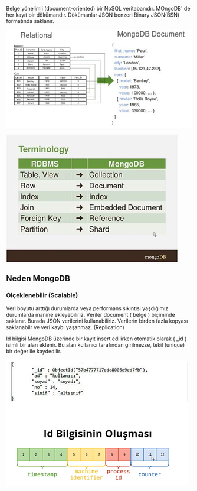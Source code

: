Belge  yönelimli (document-oriented) bir NoSQL veritabanıdır.
MOngoDB' de her kayıt bir dökümandır.
Dökümanlar JSON benzeri Binary JSON(BSN) formatında saklanır. 

![MongoDB-1](https://github.com/Teknoloji-Filozofu/Big_Data/blob/main/_media/MongoDB-1.PNG)

![MongoDB-2](https://github.com/Teknoloji-Filozofu/Big_Data/blob/main/_media/MongoDB-2.PNG)

## Neden MongoDB 

### Ölçeklenebilir (Scalable)
Veri boyutu arttığı durumlarda veya performans sıkıntısı yaşdığımız durumlarda manine ekleyebiliriz. 
Veriler document ( belge ) biçiminde saklanır. Burada JSON verilerini kullanabiliriz. 
Verilerin birden fazla kopyası saklanabilr ve veri kaybı yaşanmaz.  (Replication)

Id bilgisi 
MongoDB üzerinde bir kayıt insert edilirken otomatik olarak ( _id ) isimli bir alan eklenir. Bu alan kullanıcı tarafından girilmezse, tekil (unique) bir değer ile kaydedilir.


![MongoDB-3](https://github.com/Teknoloji-Filozofu/Big_Data/blob/main/_media/MongoDB-3.PNG)